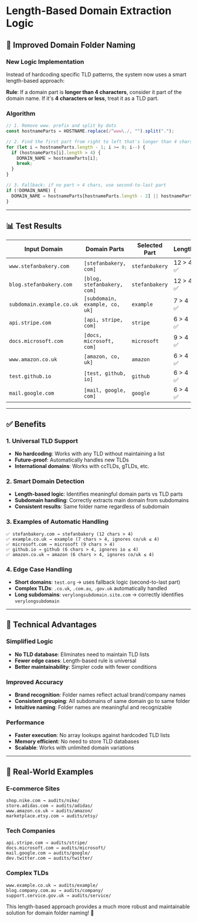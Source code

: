# Length-Based Domain Extraction Logic

## 🎯 Improved Domain Folder Naming

### **New Logic Implementation**

Instead of hardcoding specific TLD patterns, the system now uses a smart length-based approach:

**Rule**: If a domain part is **longer than 4 characters**, consider it part of the domain name. If it's **4 characters or less**, treat it as a TLD part.

### **Algorithm**

```javascript
// 1. Remove www. prefix and split by dots
const hostnameParts = HOSTNAME.replace(/^www\./, "").split(".");

// 2. Find the first part from right to left that's longer than 4 chars
for (let i = hostnameParts.length - 1; i >= 0; i--) {
  if (hostnameParts[i].length > 4) {
    DOMAIN_NAME = hostnameParts[i];
    break;
  }
}

// 3. Fallback: if no part > 4 chars, use second-to-last part
if (!DOMAIN_NAME) {
  DOMAIN_NAME = hostnameParts[hostnameParts.length - 2] || hostnameParts[0];
}
```

---

## 📊 Test Results

| Input Domain              | Domain Parts                   | Selected Part  | Length    | Folder Name            |
| ------------------------- | ------------------------------ | -------------- | --------- | ---------------------- |
| `www.stefanbakery.com`    | `[stefanbakery, com]`          | `stefanbakery` | 12 > 4 ✅ | `audits/stefanbakery/` |
| `blog.stefanbakery.com`   | `[blog, stefanbakery, com]`    | `stefanbakery` | 12 > 4 ✅ | `audits/stefanbakery/` |
| `subdomain.example.co.uk` | `[subdomain, example, co, uk]` | `example`      | 7 > 4 ✅  | `audits/example/`      |
| `api.stripe.com`          | `[api, stripe, com]`           | `stripe`       | 6 > 4 ✅  | `audits/stripe/`       |
| `docs.microsoft.com`      | `[docs, microsoft, com]`       | `microsoft`    | 9 > 4 ✅  | `audits/microsoft/`    |
| `www.amazon.co.uk`        | `[amazon, co, uk]`             | `amazon`       | 6 > 4 ✅  | `audits/amazon/`       |
| `test.github.io`          | `[test, github, io]`           | `github`       | 6 > 4 ✅  | `audits/github/`       |
| `mail.google.com`         | `[mail, google, com]`          | `google`       | 6 > 4 ✅  | `audits/google/`       |

---

## ✅ Benefits

### **1. Universal TLD Support**

- **No hardcoding**: Works with any TLD without maintaining a list
- **Future-proof**: Automatically handles new TLDs
- **International domains**: Works with ccTLDs, gTLDs, etc.

### **2. Smart Domain Detection**

- **Length-based logic**: Identifies meaningful domain parts vs TLD parts
- **Subdomain handling**: Correctly extracts main domain from subdomains
- **Consistent results**: Same folder name regardless of subdomain

### **3. Examples of Automatic Handling**

```
✅ stefanbakery.com → stefanbakery (12 chars > 4)
✅ example.co.uk → example (7 chars > 4, ignores co/uk ≤ 4)
✅ microsoft.com → microsoft (9 chars > 4)
✅ github.io → github (6 chars > 4, ignores io ≤ 4)
✅ amazon.co.uk → amazon (6 chars > 4, ignores co/uk ≤ 4)
```

### **4. Edge Case Handling**

- **Short domains**: `test.org` → uses fallback logic (second-to-last part)
- **Complex TLDs**: `.co.uk`, `.com.au`, `.gov.uk` automatically handled
- **Long subdomains**: `verylongsubdomain.site.com` → correctly identifies `verylongsubdomain`

---

## 🔧 Technical Advantages

### **Simplified Logic**

- **No TLD database**: Eliminates need to maintain TLD lists
- **Fewer edge cases**: Length-based rule is universal
- **Better maintainability**: Simpler code with fewer conditions

### **Improved Accuracy**

- **Brand recognition**: Folder names reflect actual brand/company names
- **Consistent grouping**: All subdomains of same domain go to same folder
- **Intuitive naming**: Folder names are meaningful and recognizable

### **Performance**

- **Faster execution**: No array lookups against hardcoded TLD lists
- **Memory efficient**: No need to store TLD databases
- **Scalable**: Works with unlimited domain variations

---

## 🎯 Real-World Examples

### **E-commerce Sites**

```
shop.nike.com → audits/nike/
store.adidas.com → audits/adidas/
www.amazon.co.uk → audits/amazon/
marketplace.etsy.com → audits/etsy/
```

### **Tech Companies**

```
api.stripe.com → audits/stripe/
docs.microsoft.com → audits/microsoft/
mail.google.com → audits/google/
dev.twitter.com → audits/twitter/
```

### **Complex TLDs**

```
www.example.co.uk → audits/example/
blog.company.com.au → audits/company/
support.service.gov.uk → audits/service/
```

This length-based approach provides a much more robust and maintainable solution for domain folder naming! 🎉
